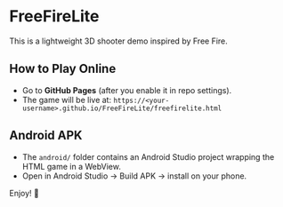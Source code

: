 # FreeFireLite

This is a lightweight 3D shooter demo inspired by Free Fire.

## How to Play Online
- Go to **GitHub Pages** (after you enable it in repo settings).
- The game will be live at: `https://<your-username>.github.io/FreeFireLite/freefirelite.html`

## Android APK
- The `android/` folder contains an Android Studio project wrapping the HTML game in a WebView.
- Open in Android Studio → Build APK → install on your phone.

Enjoy! 🚀
